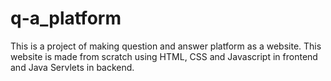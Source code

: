 # q-a_platform
This is a project of making question and answer platform as a website. This website is made from scratch using HTML, CSS and Javascript in frontend and Java Servlets in backend.
